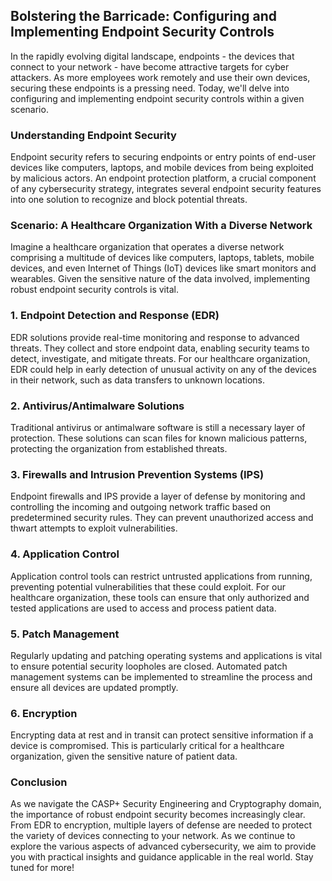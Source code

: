 ## Bolstering the Barricade: Configuring and Implementing Endpoint Security Controls

In the rapidly evolving digital landscape, endpoints - the devices that connect to your network - have become attractive targets for cyber attackers. As more employees work remotely and use their own devices, securing these endpoints is a pressing need. Today, we'll delve into configuring and implementing endpoint security controls within a given scenario.

### Understanding Endpoint Security

Endpoint security refers to securing endpoints or entry points of end-user devices like computers, laptops, and mobile devices from being exploited by malicious actors. An endpoint protection platform, a crucial component of any cybersecurity strategy, integrates several endpoint security features into one solution to recognize and block potential threats.

### Scenario: A Healthcare Organization With a Diverse Network

Imagine a healthcare organization that operates a diverse network comprising a multitude of devices like computers, laptops, tablets, mobile devices, and even Internet of Things (IoT) devices like smart monitors and wearables. Given the sensitive nature of the data involved, implementing robust endpoint security controls is vital.

### 1. Endpoint Detection and Response (EDR)

EDR solutions provide real-time monitoring and response to advanced threats. They collect and store endpoint data, enabling security teams to detect, investigate, and mitigate threats. For our healthcare organization, EDR could help in early detection of unusual activity on any of the devices in their network, such as data transfers to unknown locations.

### 2. Antivirus/Antimalware Solutions

Traditional antivirus or antimalware software is still a necessary layer of protection. These solutions can scan files for known malicious patterns, protecting the organization from established threats.

### 3. Firewalls and Intrusion Prevention Systems (IPS)

Endpoint firewalls and IPS provide a layer of defense by monitoring and controlling the incoming and outgoing network traffic based on predetermined security rules. They can prevent unauthorized access and thwart attempts to exploit vulnerabilities.

### 4. Application Control

Application control tools can restrict untrusted applications from running, preventing potential vulnerabilities that these could exploit. For our healthcare organization, these tools can ensure that only authorized and tested applications are used to access and process patient data.

### 5. Patch Management

Regularly updating and patching operating systems and applications is vital to ensure potential security loopholes are closed. Automated patch management systems can be implemented to streamline the process and ensure all devices are updated promptly.

### 6. Encryption

Encrypting data at rest and in transit can protect sensitive information if a device is compromised. This is particularly critical for a healthcare organization, given the sensitive nature of patient data.

### Conclusion

As we navigate the CASP+ Security Engineering and Cryptography domain, the importance of robust endpoint security becomes increasingly clear. From EDR to encryption, multiple layers of defense are needed to protect the variety of devices connecting to your network. As we continue to explore the various aspects of advanced cybersecurity, we aim to provide you with practical insights and guidance applicable in the real world. Stay tuned for more!
